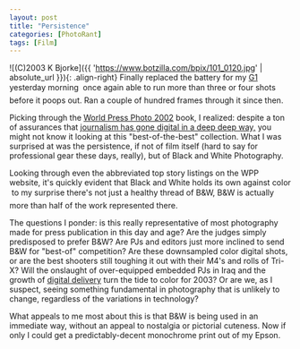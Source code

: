 ```yaml
---
layout: post
title: "Persistence"
categories: [PhotoRant]
tags: [Film]
---
```



![(C)2003 K Bjorke]({{ 'https://www.botzilla.com/bpix/101_0120.jpg' | absolute_url }}){: .align-right}
Finally replaced the battery for my <a href="/photo/G1links.html">G1</a> yesterday morning &#151; once again able to run more than three or four shots before it poops out. Ran a couple of hundred frames through it since then.

Picking through the <a href="http://www.worldpressphoto.nl/index.jsp">World Press Photo 2002</a> book, I realized: despite a ton of assurances that <a href="http://www.digitaljournalist.org/issue0303/editorial.html">journalism has gone digital in a deep deep way,</a> you might not know it looking at this "best-of-the-best" collection. What I was surprised at was the persistence, if not of film itself (hard to say for professional gear these days, really), but of Black and White Photography.

<!--more-->
Looking through even the abbreviated top story listings on the WPP website, it's quickly evident that Black and White holds its own against color &#151; to my surprise there's not just a healthy thread of B&W, B&W is actually more than half of the work represented there.

The questions I ponder: is this really representative of most photography made for press publication in this day and age? Are the judges simply predisposed to prefer B&W? Are PJs and editors just more inclined to send B&W for "best-of" competition? Are these downsampled color digital shots, or are the best shooters still toughing it out with their M4's and rolls of Tri-X? Will the onslaught of over-equipped embedded PJs in Iraq and the growth of <a href="http://www.ojr.org/ojr/glaser/1060300231.php">digital delivery</a> turn the tide to color for 2003? Or are we, as I suspect, seeing something fundamental in photography that is unlikely to change, regardless of the variations in technology?

What appeals to me most about this is that B&W is being used in an immediate way, without an appeal to nostalgia or pictorial cuteness. Now if only I could get a predictably-decent monochrome print out of my Epson.
